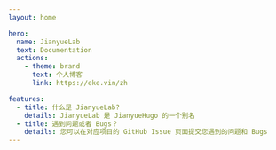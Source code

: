 ```yaml
---
layout: home

hero:
  name: JianyueLab
  text: Documentation
  actions:
    - theme: brand
      text: 个人博客
      link: https://eke.vin/zh

features:
  - title: 什么是 JianyueLab?
    details: JianyueLab 是 JianyueHugo 的一个别名
  - title: 遇到问题或者 Bugs？
    details: 您可以在对应项目的 GitHub Issue 页面提交您遇到的问题和 Bugs
---
```

